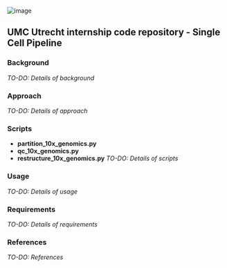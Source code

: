 ![image](https://user-images.githubusercontent.com/24732704/55021982-f822ec00-4ff9-11e9-802a-649cfdb4892c.png)

## UMC Utrecht internship code repository - Single Cell Pipeline

### Background
_TO-DO: Details of background_

### Approach
_TO-DO: Details of approach_

### Scripts
* **partition_10x_genomics.py**
* **qc_10x_genomics.py**
* **restructure_10x_genomics.py**
_TO-DO: Details of scripts_

### Usage
_TO-DO: Details of usage_

### Requirements
_TO-DO: Details of requirements_

### References
_TO-DO: References_
